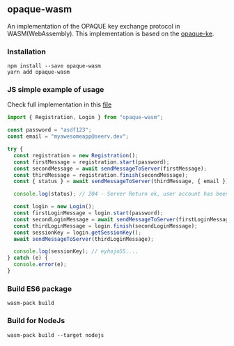 ## opaque-wasm

An implementation of the OPAQUE key exchange protocol in WASM(WebAssembly). This implementation is based on the [opaque-ke](https://github.com/novifinancial/opaque-ke).

### Installation

```
npm install --save opaque-wasm
yarn add opaque-wasm
```


### JS simple example of usage
Check full implementation in this [file](https://github.com/marucjmar/opaque-wasm/blob/master/js-test/test.mjs)

```js
import { Registration, Login } from "opaque-wasm";

const password = "asdf123";
const email = "myawesomeapp@seerv.dev";

try {
  const registration = new Registration();
  const firstMessage = registration.start(password);
  const secondMessage = await sendMessageToServer(firstMessage);
  const thirdMessage = registration.finish(secondMessage);
  const { status } = await sendMessageToServer(thirdMessage, { email });

  console.log(status); // 204 - Server Return ok, user account has been created

  const login = new Login();
  const firstLoginMessage = login.start(password);
  const secondLoginMessage = await sendMessageToServer(firstLoginMessage, email);
  const thirdLoginMessage = login.finish(secondLoginMessage);
  const sessionKey = login.getSessionKey();
  await sendMessageToServer(thirdLoginMessage);

  console.log(sessionKey); // eyhojo55....
} catch (e) {
  console.error(e);
}
```

### Build ES6 package

```
wasm-pack build
```

### Build for NodeJs
```
wasm-pack build --target nodejs
```

